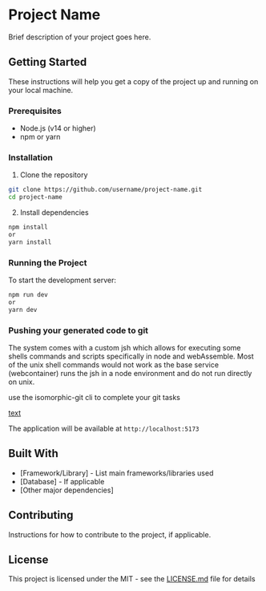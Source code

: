 # Project Name

Brief description of your project goes here.

## Getting Started

These instructions will help you get a copy of the project up and running on your local machine.

### Prerequisites

- Node.js (v14 or higher)
- npm or yarn

### Installation

1. Clone the repository

```bash
git clone https://github.com/username/project-name.git
cd project-name
```


2. Install dependencies

```bash
npm install
or
yarn install
```


### Running the Project

To start the development server:

```bash
npm run dev
or
yarn dev
```

### Pushing your generated code to git

The system comes with a custom jsh which allows for executing some shells commands and scripts specifically in node and webAssemble. Most of the unix shell commands would not work as the base service (webcontainer) runs the jsh in a node environment and do not run directly on unix.

use the isomorphic-git cli to complete your git tasks

[text](https://isomorphic-git.org/docs/en/alphabetic)

The application will be available at `http://localhost:5173`

## Built With

* [Framework/Library] - List main frameworks/libraries used
* [Database] - If applicable
* [Other major dependencies]

## Contributing

Instructions for how to contribute to the project, if applicable.

## License

This project is licensed under the MIT - see the [LICENSE.md](LICENSE.md) file for details